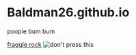 # Baldman26.github.io

poopie bum bum

[fraggle rock](https://www.youtube.com/watch?v=fxMMte0ya9w&list=PLLhOnau-tupSx7f-dlRzc0Q0OoEqpv9WV&index=2)
![don't press this](https://i.pinimg.com/564x/2e/ed/b8/2eedb8d4e1e6fc4e15d03b25d09a8ae3.jpg)

